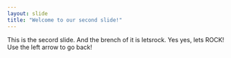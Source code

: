 ```yaml
---
layout: slide
title: "Welcome to our second slide!"
---
```

This is the secord slide. And the brench of it is letsrock. Yes yes, lets ROCK!
Use the left arrow to go back!
